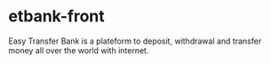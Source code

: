 # etbank-front
Easy Transfer Bank is a plateform to deposit, withdrawal and transfer money all over the world with internet.
